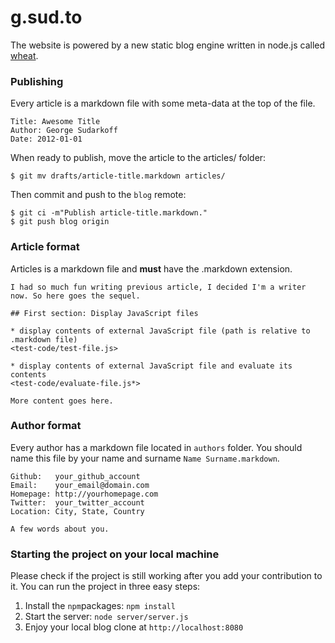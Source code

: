 # g.sud.to

The website is powered by a new static blog engine written in node.js called [wheat][].

[wheat]: http://github.com/creationix/wheat

### Publishing

Every article is a markdown file with some meta-data at the top of the file.

    Title: Awesome Title
    Author: George Sudarkoff
    Date: 2012-01-01

When ready to publish, move the article to the articles/ folder:

    $ git mv drafts/article-title.markdown articles/

Then commit and push to the `blog` remote:

    $ git ci -m"Publish article-title.markdown."
    $ git push blog origin

### Article format

Articles is a markdown file and **must** have the .markdown extension.

    I had so much fun writing previous article, I decided I'm a writer now. So here goes the sequel.

    ## First section: Display JavaScript files

    * display contents of external JavaScript file (path is relative to .markdown file)
    <test-code/test-file.js>

    * display contents of external JavaScript file and evaluate its contents
    <test-code/evaluate-file.js*>

    More content goes here.

### Author format

Every author has a markdown file located in `authors` folder. You should name this file by your name and surname `Name Surname.markdown`.

    Github:   your_github_account
    Email:    your_email@domain.com
    Homepage: http://yourhomepage.com
    Twitter:  your_twitter_account
    Location: City, State, Country

    A few words about you.

### Starting the project on your local machine

Please check if the project is still working after you add your contribution to it. You can run the project in three easy steps:

1. Install the `npm`packages: `npm install`
2. Start the server: `node server/server.js`
3. Enjoy your local blog clone at `http://localhost:8080`
